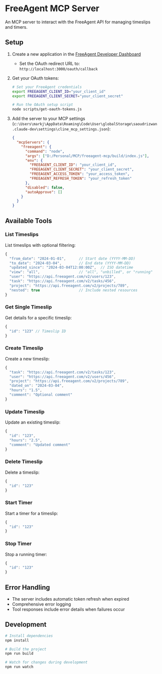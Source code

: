 # FreeAgent MCP Server

An MCP server to interact with the FreeAgent API for managing timeslips and timers.

## Setup

1. Create a new application in the [FreeAgent Developer Dashboard](https://dev.freeagent.com)
   - Set the OAuth redirect URL to: `http://localhost:3000/oauth/callback`

2. Get your OAuth tokens:
   ```bash
   # Set your FreeAgent credentials
   export FREEAGENT_CLIENT_ID="your_client_id"
   export FREEAGENT_CLIENT_SECRET="your_client_secret"

   # Run the OAuth setup script
   node scripts/get-oauth-tokens.js
   ```

3. Add the server to your MCP settings (`c:\Users\markj\AppData\Roaming\Code\User\globalStorage\saoudrizwan.claude-dev\settings\cline_mcp_settings.json`):
   ```json
   {
     "mcpServers": {
       "freeagent": {
         "command": "node",
         "args": ["D:/Personal/MCP/freeagent-mcp/build/index.js"],
         "env": {
           "FREEAGENT_CLIENT_ID": "your_client_id",
           "FREEAGENT_CLIENT_SECRET": "your_client_secret", 
           "FREEAGENT_ACCESS_TOKEN": "your_access_token",
           "FREEAGENT_REFRESH_TOKEN": "your_refresh_token"
         },
         "disabled": false,
         "autoApprove": []
       }
     }
   }
   ```

## Available Tools

### List Timeslips
List timeslips with optional filtering:
```javascript
{
  "from_date": "2024-01-01",      // Start date (YYYY-MM-DD)
  "to_date": "2024-03-04",        // End date (YYYY-MM-DD)
  "updated_since": "2024-03-04T12:00:00Z",  // ISO datetime
  "view": "all",                  // "all", "unbilled", or "running"
  "user": "https://api.freeagent.com/v2/users/123",
  "task": "https://api.freeagent.com/v2/tasks/456",
  "project": "https://api.freeagent.com/v2/projects/789",
  "nested": true                  // Include nested resources
}
```

### Get Single Timeslip
Get details for a specific timeslip:
```javascript
{
  "id": "123" // Timeslip ID
}
```

### Create Timeslip
Create a new timeslip:
```javascript
{
  "task": "https://api.freeagent.com/v2/tasks/123",
  "user": "https://api.freeagent.com/v2/users/456",
  "project": "https://api.freeagent.com/v2/projects/789",
  "dated_on": "2024-03-04",
  "hours": "1.5",
  "comment": "Optional comment"
}
```

### Update Timeslip
Update an existing timeslip:
```javascript
{
  "id": "123",
  "hours": "2.5",
  "comment": "Updated comment"
}
```

### Delete Timeslip
Delete a timeslip:
```javascript
{
  "id": "123"
}
```

### Start Timer
Start a timer for a timeslip:
```javascript
{
  "id": "123"
}
```

### Stop Timer
Stop a running timer:
```javascript
{
  "id": "123"
}
```

## Error Handling
- The server includes automatic token refresh when expired
- Comprehensive error logging
- Tool responses include error details when failures occur

## Development
```bash
# Install dependencies
npm install

# Build the project
npm run build

# Watch for changes during development
npm run watch
